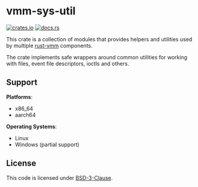 # vmm-sys-util

[![crates.io](https://img.shields.io/crates/v/vmm-sys-util)](https://crates.io/crates/vmm-sys-util)
[![docs.rs](https://img.shields.io/docsrs/vmm-sys-util)](https://docs.rs/vmm-sys-util/)

This crate is a collection of modules that provides helpers and utilities
used by multiple [rust-vmm](https://github.com/rust-vmm/community) components.

The crate implements safe wrappers around common utilities for working
with files, event file descriptors, ioctls and others.

## Support

**Platforms**:
- x86_64
- aarch64

**Operating Systems**:
- Linux
- Windows (partial support)

## License

This code is licensed under [BSD-3-Clause](LICENSE-BSD-3-Clause).
